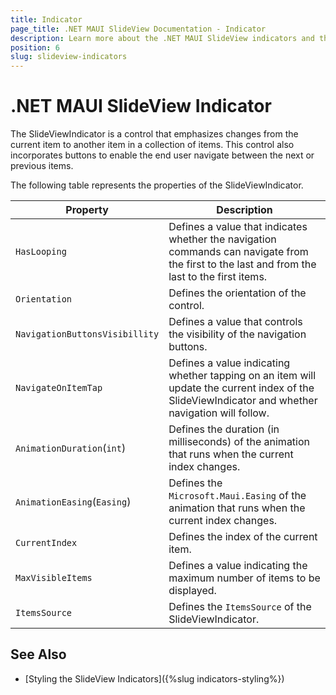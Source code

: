 ```yaml
---
title: Indicator
page_title: .NET MAUI SlideView Documentation - Indicator
description: Learn more about the .NET MAUI SlideView indicators and their features.
position: 6
slug: slideview-indicators
---
```


# .NET MAUI SlideView Indicator

The SlideViewIndicator is a control that emphasizes changes from the current item to another item in a collection of items. This control also incorporates buttons to enable the end user navigate between the next or previous items.

The following table represents the properties of the SlideViewIndicator.

|Property| Description|
|--------|------------|
| `HasLooping`|Defines a value that indicates whether the navigation commands can navigate from the first to the last and from the last to the first items.|
| `Orientation`|Defines the orientation of the control.|
| `NavigationButtonsVisibillity`|Defines a value that controls the visibility of the navigation buttons.|
| `NavigatеOnItemTap`|Defines a value indicating whether tapping on an item will update the current index of the SlideViewIndicator and whether navigation will follow.|
| `AnimationDuration`(`int`)|Defines the duration (in milliseconds) of the animation that runs when the current index changes.|
| `AnimationEasing`(`Easing`)|Defines the `Microsoft.Maui.Easing` of the animation that runs when the current index changes.|
| `CurrentIndex`|Defines the index of the current item.|
| `MaxVisibleItems`|Defines a value indicating the maximum number of items to be displayed.|
| `ItemsSource`|Defines the `ItemsSource` of the SlideViewIndicator.|

## See Also

- [Styling the SlideView Indicators]({%slug indicators-styling%})